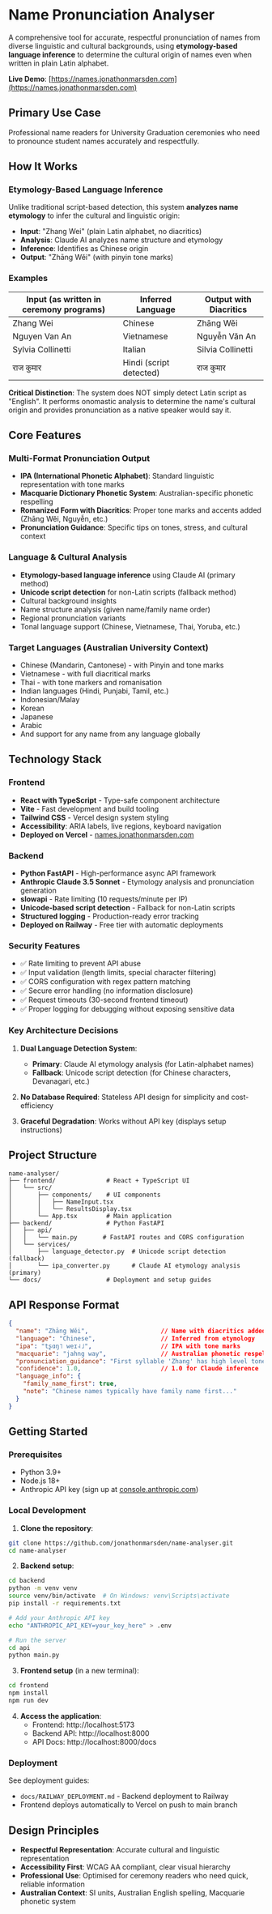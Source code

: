 # Name Pronunciation Analyser

A comprehensive tool for accurate, respectful pronunciation of names from diverse linguistic and cultural backgrounds, using **etymology-based language inference** to determine the cultural origin of names even when written in plain Latin alphabet.

**Live Demo**: [https://names.jonathonmarsden.com](https://names.jonathonmarsden.com)

## Primary Use Case
Professional name readers for University Graduation ceremonies who need to pronounce student names accurately and respectfully.

## How It Works

### Etymology-Based Language Inference

Unlike traditional script-based detection, this system **analyzes name etymology** to infer the cultural and linguistic origin:

- **Input**: "Zhang Wei" (plain Latin alphabet, no diacritics)
- **Analysis**: Claude AI analyzes name structure and etymology
- **Inference**: Identifies as Chinese origin
- **Output**: "Zhāng Wěi" (with pinyin tone marks)

### Examples

| Input (as written in ceremony programs) | Inferred Language | Output with Diacritics |
|----------------------------------------|-------------------|------------------------|
| Zhang Wei | Chinese | Zhāng Wěi |
| Nguyen Van An | Vietnamese | Nguyễn Văn An |
| Sylvia Collinetti | Italian | Silvia Collinetti |
| राज कुमार | Hindi (script detected) | राज कुमार |

**Critical Distinction**: The system does NOT simply detect Latin script as "English". It performs onomastic analysis to determine the name's cultural origin and provides pronunciation as a native speaker would say it.

## Core Features

### Multi-Format Pronunciation Output
- **IPA (International Phonetic Alphabet)**: Standard linguistic representation with tone marks
- **Macquarie Dictionary Phonetic System**: Australian-specific phonetic respelling
- **Romanized Form with Diacritics**: Proper tone marks and accents added (Zhāng Wěi, Nguyễn, etc.)
- **Pronunciation Guidance**: Specific tips on tones, stress, and cultural context

### Language & Cultural Analysis
- **Etymology-based language inference** using Claude AI (primary method)
- **Unicode script detection** for non-Latin scripts (fallback method)
- Cultural background insights
- Name structure analysis (given name/family name order)
- Regional pronunciation variants
- Tonal language support (Chinese, Vietnamese, Thai, Yoruba, etc.)

### Target Languages (Australian University Context)
- Chinese (Mandarin, Cantonese) - with Pinyin and tone marks
- Vietnamese - with full diacritical marks
- Thai - with tone markers and romanisation
- Indian languages (Hindi, Punjabi, Tamil, etc.)
- Indonesian/Malay
- Korean
- Japanese
- Arabic
- And support for any name from any language globally

## Technology Stack

### Frontend
- **React with TypeScript** - Type-safe component architecture
- **Vite** - Fast development and build tooling
- **Tailwind CSS** - Vercel design system styling
- **Accessibility**: ARIA labels, live regions, keyboard navigation
- **Deployed on Vercel** - [names.jonathonmarsden.com](https://names.jonathonmarsden.com)

### Backend
- **Python FastAPI** - High-performance async API framework
- **Anthropic Claude 3.5 Sonnet** - Etymology analysis and pronunciation generation
- **slowapi** - Rate limiting (10 requests/minute per IP)
- **Unicode-based script detection** - Fallback for non-Latin scripts
- **Structured logging** - Production-ready error tracking
- **Deployed on Railway** - Free tier with automatic deployments

### Security Features
- ✅ Rate limiting to prevent API abuse
- ✅ Input validation (length limits, special character filtering)
- ✅ CORS configuration with regex pattern matching
- ✅ Secure error handling (no information disclosure)
- ✅ Request timeouts (30-second frontend timeout)
- ✅ Proper logging for debugging without exposing sensitive data

### Key Architecture Decisions

1. **Dual Language Detection System**:
   - **Primary**: Claude AI etymology analysis (for Latin-alphabet names)
   - **Fallback**: Unicode script detection (for Chinese characters, Devanagari, etc.)

2. **No Database Required**: Stateless API design for simplicity and cost-efficiency

3. **Graceful Degradation**: Works without API key (displays setup instructions)

## Project Structure

```
name-analyser/
├── frontend/              # React + TypeScript UI
│   └── src/
│       ├── components/    # UI components
│       │   ├── NameInput.tsx
│       │   └── ResultsDisplay.tsx
│       └── App.tsx        # Main application
├── backend/               # Python FastAPI
│   ├── api/
│   │   └── main.py       # FastAPI routes and CORS configuration
│   └── services/
│       ├── language_detector.py  # Unicode script detection (fallback)
│       └── ipa_converter.py      # Claude AI etymology analysis (primary)
└── docs/                  # Deployment and setup guides
```

## API Response Format

```json
{
  "name": "Zhāng Wěi",                    // Name with diacritics added
  "language": "Chinese",                  // Inferred from etymology
  "ipa": "tʂɑŋ˥ weɪ˨˩",                   // IPA with tone marks
  "macquarie": "jahng way",               // Australian phonetic respelling
  "pronunciation_guidance": "First syllable 'Zhang' has high level tone...",
  "confidence": 1.0,                      // 1.0 for Claude inference
  "language_info": {
    "family_name_first": true,
    "note": "Chinese names typically have family name first..."
  }
}
```

## Getting Started

### Prerequisites
- Python 3.9+
- Node.js 18+
- Anthropic API key (sign up at [console.anthropic.com](https://console.anthropic.com))

### Local Development

1. **Clone the repository**:
```bash
git clone https://github.com/jonathonmarsden/name-analyser.git
cd name-analyser
```

2. **Backend setup**:
```bash
cd backend
python -m venv venv
source venv/bin/activate  # On Windows: venv\Scripts\activate
pip install -r requirements.txt

# Add your Anthropic API key
echo "ANTHROPIC_API_KEY=your_key_here" > .env

# Run the server
cd api
python main.py
```

3. **Frontend setup** (in a new terminal):
```bash
cd frontend
npm install
npm run dev
```

4. **Access the application**:
   - Frontend: http://localhost:5173
   - Backend API: http://localhost:8000
   - API Docs: http://localhost:8000/docs

### Deployment

See deployment guides:
- `docs/RAILWAY_DEPLOYMENT.md` - Backend deployment to Railway
- Frontend deploys automatically to Vercel on push to main branch

## Design Principles

- **Respectful Representation**: Accurate cultural and linguistic representation
- **Accessibility First**: WCAG AA compliant, clear visual hierarchy
- **Professional Use**: Optimised for ceremony readers who need quick, reliable information
- **Australian Context**: SI units, Australian English spelling, Macquarie phonetic system
